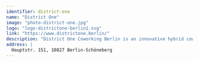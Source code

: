 ```yaml
---
identifier: district-one
name: "District One"
image: "photo-district-one.jpg"
logo: "logo-districtone-berlin1.svg"
link: "https://www.districtone.berlin/"
description: "District One Coworking Berlin is an innovative hybrid coworking space for startups and open-minded companies. We offer a second home for new ideas, networking, discussions and experiences. We define ourselves as “Hybrid Space” offering a large number of “Open Space” rooms as well as many “Private” rooms where our members can withdraw and work in peace. District One is located in the Schöneberger Kiez near Akazienstraße and the underground station Kleistpark. The Coworking Space is centrally located within walking distance and offers countless fancy cafés, bistros, restaurants, delicatessens, organic supermarkets and service providers in the immediate vicinity."
address: |
  Hauptstr. 151, 10827 Berlin-Schöneberg
---
```

